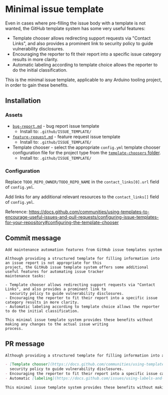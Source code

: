 # Minimal issue template

Even in cases where pre-filling the issue body with a template is not wanted, the GitHub template system has some very useful features:

- Template chooser allows redirecting support requests via "Contact Links", and also provides a prominent link to security policy to guide vulnerability disclosures.
- Encouraging the reporter to fit their report into a specific issue category results in more clarity.
- Automatic labeling according to template choice allows the reporter to do the initial classification.

This is the minimal issue template, applicable to any Arduino tooling project, in order to gain these benefits.

## Installation

### Assets

- [`bug-report.md`](bug-report.md) - bug report issue template
  - Install to: `.github/ISSUE_TEMPLATE/`
- [`feature-request.md`](feature-request.md) - feature request issue template
  - Install to: `.github/ISSUE_TEMPLATE/`
- Template chooser - select the appropriate `config.yml` template chooser configuration file for the project type from the [`template-choosers` folder](../template-choosers).
  - Install to: `.github/ISSUE_TEMPLATE/`

### Configuration

Replace `TODO_REPO_OWNER/TODO_REPO_NAME` in the `contact_links[0].url` field of `config.yml`.

Add links for any additional relevant resources to the `contact_links[]` field of `config.yml`.

Reference: https://docs.github.com/communities/using-templates-to-encourage-useful-issues-and-pull-requests/configuring-issue-templates-for-your-repository#configuring-the-template-chooser

## Commit message

```
Add maintenance automation features from GitHub issue templates system

Although providing a structured template for filling information into an issue report is not appropriate for this
project, the GitHub issue template system offers some additional useful features for automating issue tracker
maintenance tasks:

- Template chooser allows redirecting support requests via "Contact Links", and also provides a prominent link to
  security policy to guide vulnerability disclosures.
- Encouraging the reporter to fit their report into a specific issue category results in more clarity.
- Automatic labeling according to template choice allows the reporter to do the initial classification.

This minimal issue template system provides these benefits without making any changes to the actual issue writing
process.
```

## PR message

```markdown
Although providing a structured template for filling information into an issue report is not appropriate for this project, the [GitHub issue template](https://docs.github.com/communities/using-templates-to-encourage-useful-issues-and-pull-requests/about-issue-and-pull-request-templates) system offers some additional useful features for automating issue tracker maintenance tasks:

- [Template chooser](https://docs.github.com/communities/using-templates-to-encourage-useful-issues-and-pull-requests/configuring-issue-templates-for-your-repository#configuring-the-template-chooser) allows redirecting support requests via "Contact Links", and also provides a prominent link to
  security policy to guide vulnerability disclosures.
- Encouraging the reporter to fit their report into a specific issue category results in more clarity.
- Automatic [labeling](https://docs.github.com/issues/using-labels-and-milestones-to-track-work/managing-labels) according to template choice allows the reporter to do the initial classification.

This minimal issue template system provides these benefits without making any changes to the actual issue writing process.
```
